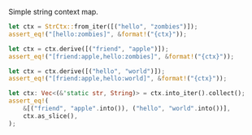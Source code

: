<!-- cargo-rdme start -->

Simple string context map.

```rust
let ctx = StrCtx::from_iter([("hello", "zombies")]);
assert_eq!("[hello:zombies]", &format!("{ctx}"));

let ctx = ctx.derive([("friend", "apple")]);
assert_eq!("[friend:apple,hello:zombies]", &format!("{ctx}"));

let ctx = ctx.derive([("hello", "world")]);
assert_eq!("[friend:apple,hello:world]", &format!("{ctx}"));

let ctx: Vec<(&'static str, String)> = ctx.into_iter().collect();
assert_eq!(
    &[("friend", "apple".into()), ("hello", "world".into())],
    ctx.as_slice(),
);
```

<!-- cargo-rdme end -->
